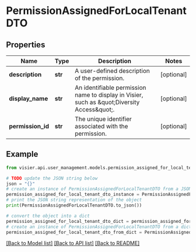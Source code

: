 # PermissionAssignedForLocalTenantDTO


## Properties

Name | Type | Description | Notes
------------ | ------------- | ------------- | -------------
**description** | **str** | A user-defined description of the permission. | [optional] 
**display_name** | **str** | An identifiable permission name to display in Visier, such as \&quot;Diversity Access\&quot;. | [optional] 
**permission_id** | **str** | The unique identifier associated with the permission. | [optional] 

## Example

```python
from visier.api.user_management.models.permission_assigned_for_local_tenant_dto import PermissionAssignedForLocalTenantDTO

# TODO update the JSON string below
json = "{}"
# create an instance of PermissionAssignedForLocalTenantDTO from a JSON string
permission_assigned_for_local_tenant_dto_instance = PermissionAssignedForLocalTenantDTO.from_json(json)
# print the JSON string representation of the object
print(PermissionAssignedForLocalTenantDTO.to_json())

# convert the object into a dict
permission_assigned_for_local_tenant_dto_dict = permission_assigned_for_local_tenant_dto_instance.to_dict()
# create an instance of PermissionAssignedForLocalTenantDTO from a dict
permission_assigned_for_local_tenant_dto_from_dict = PermissionAssignedForLocalTenantDTO.from_dict(permission_assigned_for_local_tenant_dto_dict)
```
[[Back to Model list]](../README.md#documentation-for-models) [[Back to API list]](../README.md#documentation-for-api-endpoints) [[Back to README]](../README.md)


